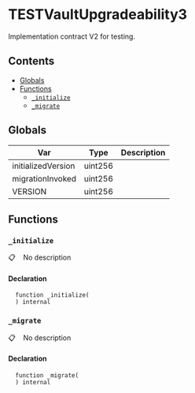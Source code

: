 # TESTVaultUpgradeability3

Implementation contract V2 for testing.

## Contents
<!-- START doctoc generated TOC please keep comment here to allow auto update -->
<!-- DON'T EDIT THIS SECTION, INSTEAD RE-RUN doctoc TO UPDATE -->

- [Globals](#globals)
- [Functions](#functions)
  - [`_initialize`](#_initialize)
  - [`_migrate`](#_migrate)

<!-- END doctoc generated TOC please keep comment here to allow auto update -->

## Globals

| Var | Type | Description |
| --- | --- | --- |
| initializedVersion | uint256 |  |
| migrationInvoked | uint256 |  |
| VERSION | uint256 |  |

## Functions

### `_initialize`

📋   &nbsp;&nbsp;
No description

#### Declaration

```solidity
  function _initialize(
  ) internal
```

### `_migrate`

📋   &nbsp;&nbsp;
No description

#### Declaration

```solidity
  function _migrate(
  ) internal
```
